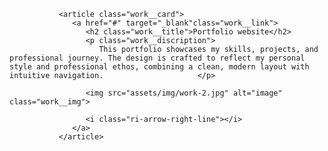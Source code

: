                <article class="work__card">
                  <a href="#" target="_blank"class="work__link">
                     <h2 class="work__title">Portfolio website</h2>
                     <p class="work__discription">
                        This portfolio showcases my skills, projects, and professional journey. The design is crafted to reflect my personal style and professional ethos, combining a clean, modern layout with intuitive navigation.                     </p>

                     <img src="assets/img/work-2.jpg" alt="image" class="work__img">

                     <i class="ri-arrow-right-line"></i>
                  </a>
               </article>
